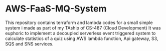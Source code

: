 # AWS-FaaS-MQ-System
This repository contains terraform and lambda codes for a small simple system i made as part of my TAship of CS-487 (Cloud Development) It was euphoric to implement a decoupled serverless event triggered system to calculate statistics of a quiz using AWS lambda function, Api gateway, S3, SQS and SNS services.
